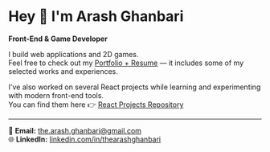 # Hey 👋 I'm Arash Ghanbari

**Front-End & Game Developer**

I build web applications and 2D games.  
Feel free to check out my [Portfolio + Resume](https://github.com/thearashghanbari/Portfolio) — it includes some of my selected works and experiences.

I've also worked on several React projects while learning and experimenting with modern front-end tools.  
You can find them here 👉 [React Projects Repository](https://github.com/thearashghanbari/React_Projects)

---

📧 **Email:** the.arash.ghanbari@gmail.com  
🌐 **LinkedIn:** [linkedin.com/in/thearashghanbari](https://linkedin.com/in/thearashghanbari)
